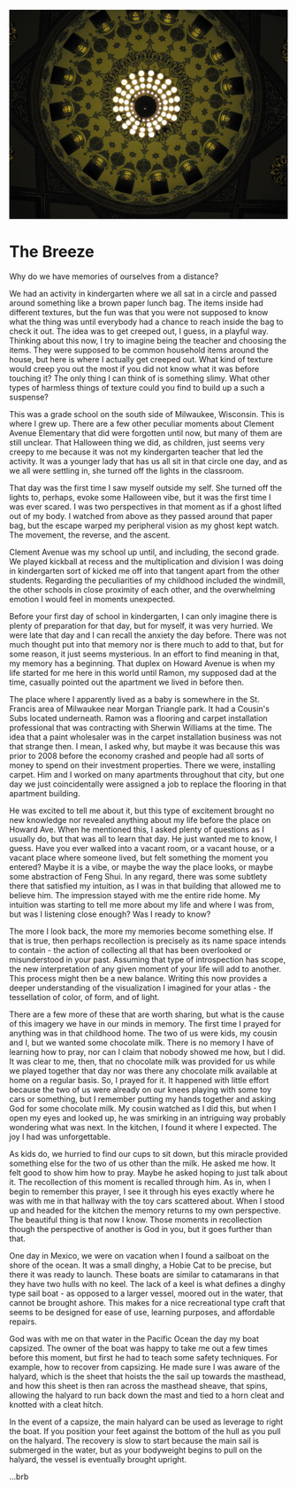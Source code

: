 ![Shriner](assets/IMG_0463.JPG)

# The Breeze

Why do we have memories of ourselves from a distance?

We had an activity in kindergarten where we all sat in a circle and passed around something like a brown paper lunch bag. The items inside had different textures, but the fun was that you were not supposed to know what the thing was until everybody had a chance to reach inside the bag to check it out. The idea was to get creeped out, I guess, in a playful way. Thinking about this now, I try to imagine being the teacher and choosing the items. They were supposed to be common household items around the house, but here is where I actually get creeped out. What kind of texture would creep you out the most if you did not know what it was before touching it? The only thing I can think of is something slimy. What other types of harmless things of texture could you find to build up a such a suspense?

This was a grade school on the south side of Milwaukee, Wisconsin. This is where I grew up. There are a few other peculiar moments about Clement Avenue Elementary that did were forgotten until now, but many of them are still unclear. That Halloween thing we did, as children, just seems very creepy to me because it was not my kindergarten teacher that led the activity. It was a younger lady that has us all sit in that circle one day, and as we all were settling in, she turned off the lights in the classroom.

That day was the first time I saw myself outside my self. She turned off the lights to, perhaps, evoke some Halloween vibe, but it was the first time I was ever scared. I was two perspectives in that moment as if a ghost lifted out of my body. I watched from above as they passed around that paper bag, but the escape warped my peripheral vision as my ghost kept watch. The movement, the reverse, and the ascent.

Clement Avenue was my school up until, and including, the second grade. We played kickball at recess and the multiplication and division I was doing in kindergarten sort of kicked me off into that tangent apart from the other students. Regarding the peculiarities of my childhood included the windmill, the other schools in close proximity of each other, and the overwhelming emotion I would feel in moments unexpected.

Before your first day of school in kindergarten, I can only imagine there is plenty of preparation for that day, but for myself, it was very hurried. We were late that day and I can recall the anxiety the day before. There was not much thought put into that memory nor is there much to add to that, but for some reason, it just seems mysterious. In an effort to find meaning in that, my memory has a beginning. That duplex on Howard Avenue is when my life started for me here in this world until Ramon, my supposed dad at the time, casually pointed out the apartment we lived in before then.

The place where I apparently lived as a baby is somewhere in the St. Francis area of Milwaukee near Morgan Triangle park. It had a Cousin's Subs located underneath. Ramon was a flooring and carpet installation professional that was contracting with Sherwin Williams at the time. The idea that a paint wholesaler was in the carpet installation business was not that strange then. I mean, I asked why, but maybe it was because this was prior to 2008 before the economy crashed and people had all sorts of money to spend on their investment properties. There we were, installing carpet. Him and I worked on many apartments throughout that city, but one day we just coincidentally were assigned a job to replace the flooring in that apartment building.

He was excited to tell me about it, but this type of excitement brought no new knowledge nor revealed anything about my life before the place on Howard Ave. When he mentioned this, I asked plenty of questions as I usually do, but that was all to learn that day. He just wanted me to know, I guess. Have you ever walked into a vacant room, or a vacant house, or a vacant place where someone lived, but felt something the moment you entered? Maybe it is a vibe, or maybe the way the place looks, or maybe some abstraction of Feng Shui. In any regard, there was some subtlety there that satisfied my intuition, as I was in that building that allowed me to believe him. The impression stayed with me the entire ride home. My intuition was starting to tell me more about my life and where I was from, but was I listening close enough? Was I ready to know?

The more I look back, the more my memories become something else. If that is true, then perhaps recollection is precisely as its name space intends to contain - the action of collecting all that has been overlooked or misunderstood in your past. Assuming that type of introspection has scope, the new interpretation of any given moment of your life will add to another. This process might then be a new balance. Writing this now provides a deeper understanding of the visualization I imagined for your atlas - the tessellation of color, of form, and of light.

There are a few more of these that are worth sharing, but what is the cause of this imagery we have in our minds in memory. The first time I prayed for anything was in that childhood home. The two of us were kids, my cousin and I, but we wanted some chocolate milk. There is no memory I have of learning how to pray, nor can I claim that nobody showed me how, but I did. It was clear to me, then, that no chocolate milk was provided for us while we played together that day nor was there any chocolate milk available at home on a regular basis. So, I prayed for it. It happened with little effort because the two of us were already on our knees playing with some toy cars or something, but I remember putting my hands together and asking God for some chocolate milk. My cousin watched as I did this, but when I open my eyes and looked up, he was smirking in an intriguing way probably wondering what was next. In the kitchen, I found it where I expected. The joy I had was unforgettable.

As kids do, we hurried to find our cups to sit down, but this miracle provided something else for the two of us other than the milk. He asked me how. It felt good to show him how to pray. Maybe he asked hoping to just talk about it. The recollection of this moment is recalled through him. As in, when I begin to remember this prayer, I see it through his eyes exactly where he was with me in that hallway with the toy cars scattered about. When I stood up and headed for the kitchen the memory returns to my own perspective. The beautiful thing is that now I know. Those moments in recollection though the perspective of another is God in you, but it goes further than that.

One day in Mexico, we were on vacation when I found a sailboat on the shore of the ocean. It was a small dinghy, a Hobie Cat to be precise, but there it was ready to launch. These boats are similar to catamarans in that they have two hulls with no keel. The lack of a keel is what defines a dinghy type sail boat - as opposed to a larger vessel, moored out in the water, that cannot be brought ashore. This makes for a nice recreational type craft that seems to be designed for ease of use, learning purposes, and affordable repairs.

God was with me on that water in the Pacific Ocean the day my boat capsized. The owner of the boat was happy to take me out a few times before this moment, but first he had to teach some safety techniques. For example, how to recover from capsizing. He made sure I was aware of the halyard, which is the sheet that hoists the the sail up towards the masthead, and how this sheet is then ran across the masthead sheave, that spins, allowing the halyard to run back down the mast and tied to a horn cleat and knotted with a cleat hitch.

In the event of a capsize, the main halyard can be used as leverage to right the boat. If you position your feet against the bottom of the hull as you pull on the halyard. The recovery is slow to start because the main sail is submerged in the water, but as your bodyweight begins to pull on the halyard, the vessel is eventually brought upright.

...brb
